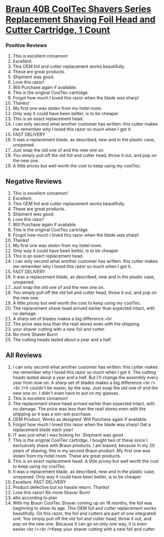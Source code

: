 # [Braun 40B CoolTec Shavers Series Replacement Shaving Foil Head and Cutter Cartridge, 1 Count](https://products.checkmycream.com/products/Braun-40B-CoolTec-Shavers-Series-Replacement-Shaving-Foil-Head-and-Cutter-Cartridge-1-Count.html)

### Positive Reviews

<ol>
      <li>This is excellent cinnamon!</li>
      <li>Excellent.  </li>
      <li>This OEM foil and cutter replacement works beautifully.  </li>
      <li>These are great products.</li>
      <li>Shipment was good.</li>
      <li>Love this razor!</li>
      <li>Will Purchase again if available.</li>
      <li>This is the original CoolTec cartridge.</li>
      <li>Forgot how much I loved this razor when the blade was sharp!</li>
      <li>Thanks!</li>
      <li>My first one was stolen from my hotel room.</li>
      <li>Only way it could have been better, is to be cheaper</li>
      <li>This is an exact replacement head.</li>
      <li>I can only second what another customer has written: this cutter makes me remember why I loved this razor so much when I got it.</li>
      <li>FAST DELIVERY</li>
      <li>It was a replacement blade, as described, new and in the plastic case, unopened.</li>
      <li>Just snap the old one of and the new one on.</li>
      <li>You simply pull off the old foil and cutter head, throw it out, and pop on the new one.  </li>
      <li>A little pricey but well worth the cost to keep using my coolTec.</li>
</ol>


<h2>Negative Reviews</h2>
<ol>
<li> This is excellent cinnamon!</li>
<li> Excellent.  </li>
<li> This OEM foil and cutter replacement works beautifully.  </li>
<li> These are great products.</li>
<li> Shipment was good.</li>
<li> Love this razor!</li>
<li> Will Purchase again if available.</li>
<li> This is the original CoolTec cartridge.</li>
<li> Forgot how much I loved this razor when the blade was sharp!</li>
<li> Thanks!</li>
<li> My first one was stolen from my hotel room.</li>
<li> Only way it could have been better, is to be cheaper</li>
<li> This is an exact replacement head.</li>
<li> I can only second what another customer has written: this cutter makes me remember why I loved this razor so much when I got it.</li>
<li> FAST DELIVERY</li>
<li> It was a replacement blade, as described, new and in the plastic case, unopened.</li>
<li> Just snap the old one of and the new one on.</li>
<li> You simply pull off the old foil and cutter head, throw it out, and pop on the new one.  </li>
<li> A little pricey but well worth the cost to keep using my coolTec.</li>
<li> The replacement shave head arrived earlier than expected intact, with no damage.</li>
<li> A sharp set of blades makes a big difference.&lt;br</li>
<li> The price was less than the reail stores even with the shipping</li>
<li> your shaver cutting with a new foil and cutter.</li>
<li> No more Shaver Burn!</li>
<li> The cutting heads lasted about a year and a half.</li>
</ol>

<h2>All Reviews</h2>

<ol>
    <li> I can only second what another customer has written: this cutter makes me remember why I loved this razor so much when I got it. The cutting heads lasted about a year and a half. But I&#x27;ll change the assembly every year from now on. A sharp set of blades makes a big difference.&lt;br /&gt;&lt;br /&gt;It couldn&#x27;t be easier, by the way. Just snap the old one of and the new one on. I didn&#x27;t even have to put on my glasses.</li>
    <li> This is excellent cinnamon!</li>
    <li> The replacement shave head arrived earlier than expected intact, with no damage. The price was less than the reail stores even with the shipping so it was a win-win purchase.</li>
    <li> OEM Product, Works as designed. Will Purchase again if available.</li>
    <li> Forgot how much I loved this razor when the blade was sharp! Get a replacement blade each year!</li>
    <li> IT was just what I was looking for. Shipment was good.</li>
    <li> This is the original CoolTec cartridge. I bought two of these since I exclusively shave with Braun products. I am biased, because in my 20 years of shaving, this is my second Braun product. My first one was stolen from my hotel room. These are great products.</li>
    <li> This is an exact replacement head. A little pricey but well worth the cost to keep using my coolTec.</li>
    <li> It was a replacement blade, as described, new and in the plastic case, unopened. Only way it could have been better, is to be cheaper</li>
    <li> Excellent.  FAST DELIVERY</li>
    <li> Product defective but no hassle return. Thanks!</li>
    <li> Love this razor! No more Shaver Burn!</li>
    <li> allis according to plan</li>
    <li> With my Braun CoolTec Shaver coming up on 16 months, the foil was beginning to show its age.  This OEM foil and cutter replacement works beautifully.  On this razor, the foil and cutters are part of one integrated unit.  You simply pull off the old foil and cutter head, throw it out, and pop on the new one.  Because it can go on only one way, it is even easier.&lt;br /&gt;&lt;br /&gt;Keep your shaver cutting with a new foil and cutter.</li>
</ol>




